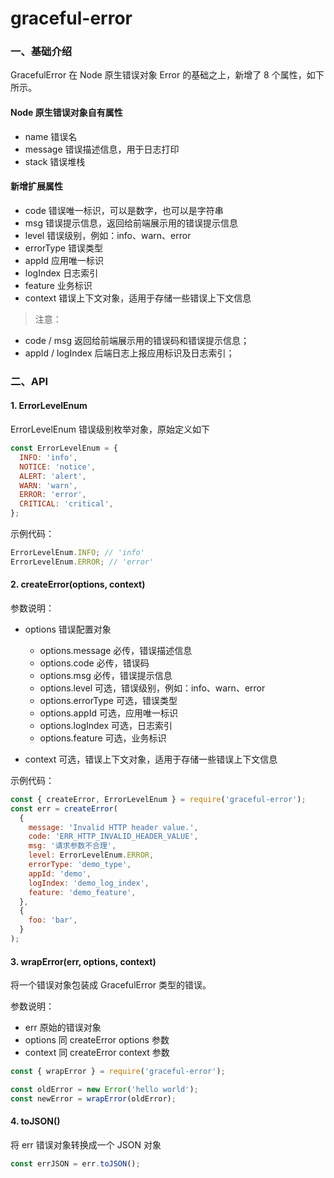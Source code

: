 # graceful-error

### 一、基础介绍

GracefulError 在 Node 原生错误对象 Error 的基础之上，新增了 8 个属性，如下所示。

#### Node 原生错误对象自有属性

- name 错误名
- message 错误描述信息，用于日志打印
- stack 错误堆栈

#### 新增扩展属性

- code 错误唯一标识，可以是数字，也可以是字符串
- msg 错误提示信息，返回给前端展示用的错误提示信息
- level 错误级别，例如：info、warn、error
- errorType 错误类型
- appId 应用唯一标识
- logIndex 日志索引
- feature 业务标识
- context 错误上下文对象，适用于存储一些错误上下文信息

> 注意：

- code / msg 返回给前端展示用的错误码和错误提示信息；
- appId / logIndex 后端日志上报应用标识及日志索引；

### 二、API

#### 1. ErrorLevelEnum

ErrorLevelEnum 错误级别枚举对象，原始定义如下

```js
const ErrorLevelEnum = {
  INFO: 'info',
  NOTICE: 'notice',
  ALERT: 'alert',
  WARN: 'warn',
  ERROR: 'error',
  CRITICAL: 'critical',
};
```

示例代码：

```js
ErrorLevelEnum.INFO; // 'info'
ErrorLevelEnum.ERROR; // 'error'
```

#### 2. createError(options, context)

参数说明：

- options 错误配置对象

  - options.message 必传，错误描述信息
  - options.code 必传，错误码
  - options.msg 必传，错误提示信息
  - options.level 可选，错误级别，例如：info、warn、error
  - options.errorType 可选，错误类型
  - options.appId 可选，应用唯一标识
  - options.logIndex 可选，日志索引
  - options.feature 可选，业务标识

- context 可选，错误上下文对象，适用于存储一些错误上下文信息

示例代码：

```js
const { createError, ErrorLevelEnum } = require('graceful-error');
const err = createError(
  {
    message: 'Invalid HTTP header value.',
    code: 'ERR_HTTP_INVALID_HEADER_VALUE',
    msg: '请求参数不合理',
    level: ErrorLevelEnum.ERROR,
    errorType: 'demo_type',
    appId: 'demo',
    logIndex: 'demo_log_index',
    feature: 'demo_feature',
  },
  {
    foo: 'bar',
  }
);
```

#### 3. wrapError(err, options, context)

将一个错误对象包装成 GracefulError 类型的错误。

参数说明：

- err 原始的错误对象
- options 同 createError options 参数
- context 同 createError context 参数

```js
const { wrapError } = require('graceful-error');

const oldError = new Error('hello world');
const newError = wrapError(oldError);
```

#### 4. toJSON()

将 err 错误对象转换成一个 JSON 对象

```js
const errJSON = err.toJSON();
```
